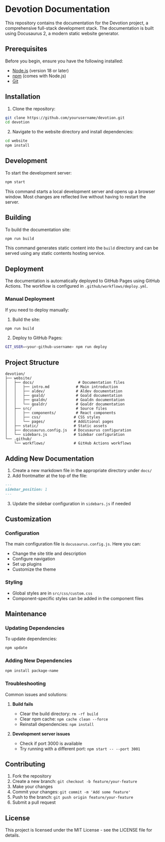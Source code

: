 # Devotion Documentation

This repository contains the documentation for the Devotion project, a comprehensive full-stack development stack. The documentation is built using Docusaurus 2, a modern static website generator.

## Prerequisites

Before you begin, ensure you have the following installed:
- [Node.js](https://nodejs.org/) (version 18 or later)
- [npm](https://www.npmjs.com/) (comes with Node.js)
- [Git](https://git-scm.com/)

## Installation

1. Clone the repository:
```bash
git clone https://github.com/yourusername/devotion.git
cd devotion
```

2. Navigate to the website directory and install dependencies:
```bash
cd website
npm install
```

## Development

To start the development server:

```bash
npm start
```

This command starts a local development server and opens up a browser window. Most changes are reflected live without having to restart the server.

## Building

To build the documentation site:

```bash
npm run build
```

This command generates static content into the `build` directory and can be served using any static contents hosting service.

## Deployment

The documentation is automatically deployed to GitHub Pages using GitHub Actions. The workflow is configured in `.github/workflows/deploy.yml`.

### Manual Deployment

If you need to deploy manually:

1. Build the site:
```bash
npm run build
```

2. Deploy to GitHub Pages:
```bash
GIT_USER=<your-github-username> npm run deploy
```

## Project Structure

```
devotion/
├── website/
│   ├── docs/                    # Documentation files
│   │   ├── intro.md            # Main introduction
│   │   ├── aldev/              # Aldev documentation
│   │   ├── goald/              # Goald documentation
│   │   ├── goaldn/             # Goaldn documentation
│   │   └── goaldr/             # Goaldr documentation
│   ├── src/                    # Source files
│   │   ├── components/         # React components
│   │   ├── css/               # CSS styles
│   │   └── pages/             # Additional pages
│   ├── static/                # Static assets
│   ├── docusaurus.config.js   # Docusaurus configuration
│   └── sidebars.js            # Sidebar configuration
└── .github/
    └── workflows/             # GitHub Actions workflows
```

## Adding New Documentation

1. Create a new markdown file in the appropriate directory under `docs/`
2. Add frontmatter at the top of the file:
```markdown
---
sidebar_position: 1
---
```
3. Update the sidebar configuration in `sidebars.js` if needed

## Customization

### Configuration

The main configuration file is `docusaurus.config.js`. Here you can:
- Change the site title and description
- Configure navigation
- Set up plugins
- Customize the theme

### Styling

- Global styles are in `src/css/custom.css`
- Component-specific styles can be added in the component files

## Maintenance

### Updating Dependencies

To update dependencies:

```bash
npm update
```

### Adding New Dependencies

```bash
npm install package-name
```

### Troubleshooting

Common issues and solutions:

1. **Build fails**
   - Clear the build directory: `rm -rf build`
   - Clear npm cache: `npm cache clean --force`
   - Reinstall dependencies: `npm install`

2. **Development server issues**
   - Check if port 3000 is available
   - Try running with a different port: `npm start -- --port 3001`

## Contributing

1. Fork the repository
2. Create a new branch: `git checkout -b feature/your-feature`
3. Make your changes
4. Commit your changes: `git commit -m 'Add some feature'`
5. Push to the branch: `git push origin feature/your-feature`
6. Submit a pull request

## License

This project is licensed under the MIT License - see the LICENSE file for details.